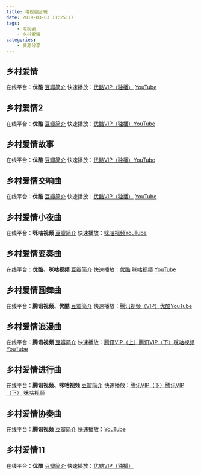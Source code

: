 ```yaml
---
title: 电视剧合辑
date: 2019-03-03 11:25:17
tags:
	- 电视剧
	- 乡村爱情
categories:
	- 资源分享
---
```


## 乡村爱情

在线平台：**优酷**	[豆瓣简介](https://movie.douban.com/subject/2295764/) 快速播放：[优酷VIP（独播）](https://v.youku.com/v_show/id_XMTU4Nzg5OTg0.html?spm=a2h0k.11417342.soresults.dtitle) [YouTube](https://www.youtube.com/playlist?list=PLi6zQXkuycrc9KTXA7zaNdi0tW7uKvvt_)	

## 乡村爱情2

在线平台：**优酷**	[豆瓣简介](https://movie.douban.com/subject/2997304/) 快速播放：[优酷VIP（独播）](https://v.youku.com/v_show/id_XMTU4Nzg3MDI0.html?spm=a2h0k.11417342.soresults.dtitle)[YouTube](https://www.youtube.com/playlist?list=PLi6zQXkuycrczPFFlmzwK6T_cPSkx74De)	

## 乡村爱情故事

在线平台：**优酷**	[豆瓣简介](https://movie.douban.com/subject/4303597/) 快速播放：[优酷VIP（独播）](https://v.youku.com/v_show/id_XMjA1MTUxNjY0.html?spm=a2h0k.11417342.soresults.dtitle)[YouTube](https://www.youtube.com/playlist?list=PLIAEYhABWdDfn4jefSL5tIGct2oJSHDdo)	

## 乡村爱情交响曲

在线平台：**优酷**	[豆瓣简介](https://movie.douban.com/subject/6023499/) 快速播放：[优酷VIP（独播）](https://v.youku.com/v_show/id_XMjY0NDI2MzA4.html?spm=a2h0k.11417342.soresults.dposter)	[YouTube](https://www.youtube.com/playlist?list=PLi6zQXkuycrdib0x4LhkoZNe7cIHzDc7P)		

## 乡村爱情小夜曲

在线平台：**咪咕视频**	[豆瓣简介](https://movie.douban.com/subject/7053737/) 快速播放：[咪咕视频](https://www.miguvideo.com/wap/resource/pc/detail/miguplay.jsp?cid=627159413)[YouTube](https://www.youtube.com/playlist?list=PLeY43cF0sRDr5fFbeAryCZzlGFvaTONcG)	

## 乡村爱情变奏曲

在线平台：**优酷、咪咕视频**	[豆瓣简介](https://movie.douban.com/subject/10793497/) 快速播放：[优酷](https://v.youku.com/v_show/id_XNTExODA5NTc2.html?spm=a2h0k.11417342.soresults.dposter)	[咪咕视频](https://www.miguvideo.com/wap/resource/pc/detail/miguplay.jsp?cid=627142725) [YouTube](https://www.youtube.com/playlist?list=PLIAEYhABWdDd-8fFta9-ISIxl6VoqthyJ)	

## 乡村爱情圆舞曲

在线平台：**腾讯视频、优酷**	[豆瓣简介](https://movie.douban.com/subject/25802675/) 快速播放：[腾讯视频（VIP）](https://v.qq.com/detail/3/3b9b76xc1vdwide.html)[优酷](https://v.youku.com/v_show/id_XNjY2NTE3Njg4.html?spm=a2h0k.11417342.soresults.dposter)[YouTube](https://www.youtube.com/playlist?list=PL1VcGd-54nFRv6ZdnxnW084J4B2QNuuQN)	 

## 乡村爱情浪漫曲

在线平台：**腾讯视频**		[豆瓣简介](https://movie.douban.com/subject/25832721/) 快速播放：[腾讯VIP（上）](https://v.qq.com/detail/3/3xc42jc3x5mkgv0.html)[腾讯VIP（下）](https://v.qq.com/detail/j/jb1vf1ot4nq8r2h.html)[咪咕视频](https://www.miguvideo.com/wap/resource/pc/detail/miguplay.jsp?cid=627145972)[YouTube](https://www.youtube.com/playlist?list=PLMzxmKmVPmfAjNjGY4hd2oSqPqNPGQFE2)

## 乡村爱情进行曲

在线平台：**腾讯视频、咪咕视频**	[豆瓣简介](https://movie.douban.com/subject/26898906/) 快速播放：[腾讯VIP（下）](https://v.qq.com/detail/j/jk97cgptoachp45.html)[腾讯VIP（下）](https://v.qq.com/detail/f/fd7wc830c0q11qb.html)	[咪咕视频](https://www.miguvideo.com/wap/resource/pc/detail/miguplay.jsp?cid=627148064)

## 乡村爱情协奏曲

在线平台：**腾讯视频**	[豆瓣简介](https://movie.douban.com/subject/27125544/) 快速播放：[YouTube](https://www.youtube.com/playlist?list=PLiIr5Ad7s003UjjmChiWvzcDWZB4bE5ki)	

## 乡村爱情11

在线平台：**优酷**	[豆瓣简介](https://movie.douban.com/subject/30317184/) 快速播放：[优酷VIP（独播）](https://v.youku.com/v_show/id_XNDAxNTc2MTQ3Ng==.html?spm=a2h0k.11417342.soresults.dposter)	